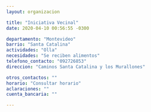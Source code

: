 ```yaml
---
layout: organizacion

title: "Iniciativa Vecinal"
date: 2020-04-10 00:56:55 -0300

departamento: "Montevideo"
barrio: "Santa Catalina"
actividades: "Olla"
necesidades: "Se reciben alimentos"
telefono_contacto: "092726853"
direccion: "Caminos Santa Catalina y los Murallones"

otros_contactos: ""
horario: "Consultar horario"
aclaraciones: ""
cuenta_bancaria: ""

---
```

